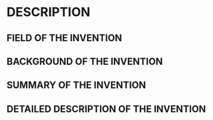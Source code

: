 # DESCRIPTION

## FIELD OF THE INVENTION

## BACKGROUND OF THE INVENTION

## SUMMARY OF THE INVENTION

## DETAILED DESCRIPTION OF THE INVENTION

